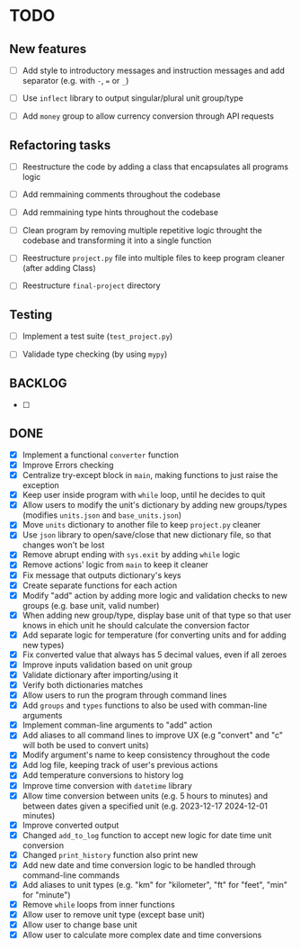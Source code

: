 # TODO


## New features
- [ ] Add style to introductory messages and instruction messages and add separator (e.g. with `-`, `=` or `_`)
- [ ] Use `inflect` library to output singular/plural unit group/type
- [ ] Add `money` group to allow currency conversion through API requests


## Refactoring tasks
- [ ] Reestructure the code by adding a class that encapsulates all programs logic
- [ ] Add remmaining comments throughout the codebase
- [ ] Add remmaining type hints throughout the codebase
- [ ] Clean program by removing multiple repetitive logic throught the codebase and transforming it into a single function
- [ ] Reestructure `project.py` file into multiple files to keep program cleaner (after adding Class)
- [ ] Reestructure `final-project` directory


## Testing
- [ ] Implement a test suite (`test_project.py`)
- [ ] Validade type checking (by using `mypy`)


## BACKLOG
- [ ]


## DONE
- [x] Implement a functional `converter` function
- [x] Improve Errors checking
- [x] Centralize try-except block in `main`, making functions to just raise the exception
- [x] Keep user inside program with `while` loop, until he decides to quit
- [x] Allow users to modify the unit's dictionary by adding new groups/types (modifies `units.json` and `base_units.json`)
- [x] Move `units` dictionary to another file to keep `project.py` cleaner
- [x] Use `json` library to open/save/close that new dictionary file, so that changes won't be lost
- [x] Remove abrupt ending with `sys.exit` by adding `while` logic
- [x] Remove actions' logic from `main` to keep it cleaner
- [x] Fix message that outputs dictionary's keys
- [x] Create separate functions for each action
- [x] Modify "add" action by adding more logic and validation checks to new groups (e.g. base unit, valid number)
- [x] When adding new group/type, display base unit of that type so that user knows in ehich unit he should calculate the conversion factor
- [x] Add separate logic for temperature (for converting units and for adding new types)
- [x] Fix converted value that always has 5 decimal values, even if all zeroes
- [x] Improve inputs validation based on unit group
- [x] Validate dictionary after importing/using it
- [x] Verify both dictionaries matches
- [x] Allow users to run the program through command lines
- [x] Add `groups` and `types` functions to also be used with comman-line arguments
- [x] Implement comman-line arguments to "add" action
- [x] Add aliases to all command lines to improve UX (e.g "convert" and "c" will both be used to convert units)
- [x] Modify argument's name to keep consistency throughout the code
- [x] Add log file, keeping track of user's previous actions
- [x] Add temperature conversions to history log
- [x] Improve time conversion with `datetime` library
- [x] Allow time conversion between units (e.g. 5 hours to minutes) and between dates given a specified unit (e.g. 2023-12-17 2024-12-01 minutes)
- [x] Improve converted output
- [x] Changed `add_to_log` function to accept new logic for date time unit conversion
- [x] Changed `print_history` function also print new
- [x] Add new date and time conversion logic to be handled through command-line commands
- [x] Add aliases to unit types (e.g. "km" for "kilometer", "ft" for "feet", "min" for "minute")
- [x] Remove `while` loops from inner functions
- [x] Allow user to remove unit type (except base unit)
- [x] Allow user to change base unit
- [x] Allow user to calculate more complex date and time conversions